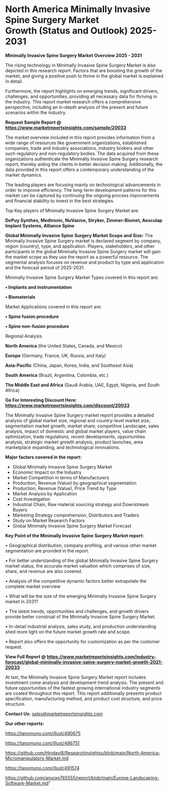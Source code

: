 # North America Minimally Invasive Spine Surgery Market Growth (Status and Outlook) 2025-2031

<Strong> Minimally Invasive Spine Surgery Market Overview 2025 - 2031</strong>

The rising technology in Minimally Invasive Spine Surgery Market is also depicted in this research report. Factors that are boosting the growth of the market, and giving a positive push to thrive in the global market is explained in detail.

Furthermore, the report highlights on emerging trends, significant drivers, challenges, and opportunities, providing all necessary data for thriving in the industry. This report market research offers a comprehensive perspective, including an in-depth analysis of the present and future scenarios within the industry.

<strong>Request Sample Report @ <a href=https://www.marketreportsinsights.com/sample/20033>https://www.marketreportsinsights.com/sample/20033</a></strong>

The market overview included in this report provides information from a wide range of resources like government organizations, established companies, trade and industry associations, industry brokers and other such regulatory and non-regulatory bodies. The data acquired from these organizations authenticate the Minimally Invasive Spine Surgery research report, thereby aiding the clients in better decision making. Additionally, the data provided in this report offers a contemporary understanding of the market dynamics.

The leading players are focusing mainly on technological advancements in order to improve efficiency. The long-term development patterns for this market can be captured by continuing the ongoing process improvements and financial stability to invest in the best strategies.

Top Key players of Minimally Invasive Spine Surgery Market are:

<strong>DePuy Synthes, Medtronic, NuVasive, Stryker, Zimmer-Biomet, Aesculap Implant Systems, Alliance Spine</strong>

<strong><b>Global Minimally Invasive Spine Surgery Market Scope and Size:</b></strong>
The Minimally Invasive Spine Surgery market is declared segment by company, region (country), type, and application. Players, stakeholders, and other participants in the global Minimally Invasive Spine Surgery market will gain the market scope as they use the report as a powerful resource. The segmental analysis focuses on revenue and product by type and application and the forecast period of 2025-2031.

Minimally Invasive Spine Surgery Market Types covered in this report are:

<strong>• Implants and instrumentation

• Biomaterials</strong>

Market Applications covered in this report are:

<strong>• Spine fusion procedure

• Spine non-fusion procedure</strong> 

Regional Analysis

<strong>North America</strong> (the United States, Canada, and Mexico)

<strong>Europe</strong> (Germany, France, UK, Russia, and Italy)

<strong>Asia-Pacific</strong> (China, Japan, Korea, India, and Southeast Asia)

<strong>South America</strong> (Brazil, Argentina, Colombia, etc.)

<strong>The Middle East and Africa</strong> (Saudi Arabia, UAE, Egypt, Nigeria, and South Africa)

<strong>Go For Interesting Discount Here: <a href=https://www.marketreportsinsights.com/discount/20033>https://www.marketreportsinsights.com/discount/20033</a></strong>

The Minimally Invasive Spine Surgery market report provides a detailed analysis of global market size, regional and country-level market size, segmentation market growth, market share, competitive Landscape, sales analysis, impact of domestic and global market players, value chain optimization, trade regulations, recent developments, opportunities analysis, strategic market growth analysis, product launches, area marketplace expanding, and technological innovations.

<strong><b>Major factors covered in the report:</b></strong>
<ul>
  <li>Global Minimally Invasive Spine Surgery Market </li>
  <li>Economic Impact on the Industry</li>
  <li>Market Competition in terms of Manufacturers</li>
  <li>Production, Revenue (Value) by geographical segmentation</li>
  <li>Production, Revenue (Value), Price Trend by Type</li>
  <li>Market Analysis by Application</li>
  <li>Cost Investigation</li>
  <li>Industrial Chain, Raw material sourcing strategy and Downstream Buyers</li>
  <li>Marketing Strategy comprehension, Distributors and Traders</li>
  <li>Study on Market Research Factors</li>
  <li>Global Minimally Invasive Spine Surgery Market Forecast</li>
</ul>

<strong><b>Key Point of the Minimally Invasive Spine Surgery Market report:</b></strong>

• Geographical distribution, company profiling, and various other market segmentation are provided in the report.

• For better understanding of the global Minimally Invasive Spine Surgery market status, the accurate market valuation which comprises of size, share, and revenue are also covered.

• Analysis of the competitive dynamic factors better extrapolate the complete market overview

• What will be the size of the emerging Minimally Invasive Spine Surgery market in 2031?

• The latest trends, opportunities and challenges, and growth drivers provide better construal of the Minimally Invasive Spine Surgery Market.

• In-detail industrial analysis, sales study, and production understanding shed more light on the future market growth rate and scope.

• Report also offers the opportunity for customization as per the customer request.

<strong><b>View Full Report @ <a href=https://www.marketreportsinsights.com/industry-forecast/global-minimally-invasive-spine-surgery-market-growth-2021-20033>https://www.marketreportsinsights.com/industry-forecast/global-minimally-invasive-spine-surgery-market-growth-2021-20033</a></b></strong>


At last, the Minimally Invasive Spine Surgery Market report includes investment come analysis and development trend analysis. The present and future opportunities of the fastest growing international industry segments are coated throughout this report. This report additionally presents product specification, manufacturing method, and product cost structure, and price structure.

<strong>Contact Us:</strong>
sales@marketreportsinsights.com

<strong>Our other reports:</strong>

<a href=https://tanomuno.com/illust/490675>https://tanomuno.com/illust/490675</a>

<a href=https://tanomuno.com/illust/486751>https://tanomuno.com/illust/486751</a>

<a href=https://github.com/Hindavi8/Researchinsightss/blob/main/North-America-Micromanipulators-Market.md>https://github.com/Hindavi8/Researchinsightss/blob/main/North-America-Micromanipulators-Market.md</a>

<a href=https://tanomuno.com/illust/491574>https://tanomuno.com/illust/491574</a>

<a href=https://github.com/anurag765555/report/blob/main/Europe-Landscaping-Software-Market.md>https://github.com/anurag765555/report/blob/main/Europe-Landscaping-Software-Market.md</a>"
